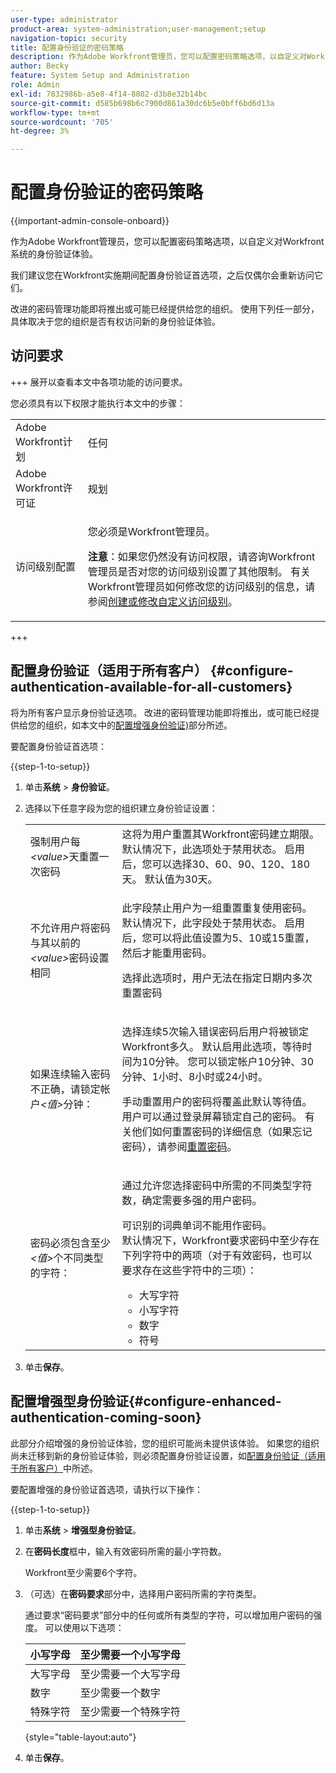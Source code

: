 ```yaml
---
user-type: administrator
product-area: system-administration;user-management;setup
navigation-topic: security
title: 配置身份验证的密码策略
description: 作为Adobe Workfront管理员，您可以配置密码策略选项，以自定义对Workfront系统的身份验证体验。
author: Becky
feature: System Setup and Administration
role: Admin
exl-id: 7832986b-a5e8-4f14-8802-d3b8e32b14bc
source-git-commit: d585b698b6c7900d861a30dc6b5e0bff6bd6d13a
workflow-type: tm+mt
source-wordcount: '705'
ht-degree: 3%

---
```


# 配置身份验证的密码策略

{{important-admin-console-onboard}}

作为Adobe Workfront管理员，您可以配置密码策略选项，以自定义对Workfront系统的身份验证体验。

我们建议您在Workfront实施期间配置身份验证首选项，之后仅偶尔会重新访问它们。

改进的密码管理功能即将推出或可能已经提供给您的组织。 使用下列任一部分，具体取决于您的组织是否有权访问新的身份验证体验。

## 访问要求

+++ 展开以查看本文中各项功能的访问要求。

您必须具有以下权限才能执行本文中的步骤：

<table style="table-layout:auto"> 
 <col> 
 <col> 
 <tbody> 
  <tr> 
   <td role="rowheader">Adobe Workfront计划</td> 
   <td>任何</td> 
  </tr> 
  <tr> 
   <td role="rowheader">Adobe Workfront许可证</td> 
   <td>规划</td> 
  </tr> 
  <tr> 
   <td role="rowheader">访问级别配置</td> 
   <td> <p>您必须是Workfront管理员。</p> <p><b>注意</b>：如果您仍然没有访问权限，请咨询Workfront管理员是否对您的访问级别设置了其他限制。 有关Workfront管理员如何修改您的访问级别的信息，请参阅<a href="../../../administration-and-setup/add-users/configure-and-grant-access/create-modify-access-levels.md" class="MCXref xref">创建或修改自定义访问级别</a>。</p> </td> 
  </tr> 
 </tbody> 
</table>

+++

## 配置身份验证（适用于所有客户） {#configure-authentication-available-for-all-customers}

将为所有客户显示身份验证选项。 改进的密码管理功能即将推出，或可能已经提供给您的组织，如本文中的[配置增强身份验证)](#configure-enhanced-authentication-coming-soon)部分所述。

要配置身份验证首选项：

{{step-1-to-setup}}

1. 单击&#x200B;**系统** > **身份验证**。

1. 选择以下任意字段为您的组织建立身份验证设置：

   <table style="table-layout:auto"> 
    <col> 
    <col> 
    <tbody> 
     <tr> 
      <td role="rowheader">强制用户每<em>&lt;value&gt;</em>天重置一次密码</td> 
      <td>这将为用户重置其Workfront密码建立期限。 默认情况下，此选项处于禁用状态。 启用后，您可以选择30、60、90、120、180天。 默认值为30天。</td> 
     </tr> 
     <tr> 
      <td role="rowheader">不允许用户将密码与其以前的<em>&lt;value&gt;</em>密码设置相同</td> 
      <td> <p>此字段禁止用户为一组重置重复使用密码。 默认情况下，此字段处于禁用状态。 启用后，您可以将此值设置为5、10或15重置，然后才能重用密码。</p> <p>选择此选项时，用户无法在指定日期内多次重置密码</p> </td> 
     </tr> 
     <tr> 
      <td role="rowheader">如果连续输入密码不正确，请锁定帐户<em>&lt;值&gt;</em>分钟： </td> 
      <td> <p>选择连续5次输入错误密码后用户将被锁定Workfront多久。 默认启用此选项，等待时间为10分钟。 您可以锁定帐户10分钟、30分钟、1小时、8小时或24小时。 </p> <p>手动重置用户的密码将覆盖此默认等待值。 <br>用户可以通过登录屏幕锁定自己的密码。 有关他们如何重置密码的详细信息（如果忘记密码），请参阅<a href="../../../workfront-basics/manage-your-account-and-profile/managing-your-workfront-account/reset-your-password.md" class="MCXref xref">重置密码</a>。</p> </td> 
     </tr> 
     <tr> 
      <td role="rowheader">密码必须包含至少<em>&lt;值&gt;</em>个不同类型的字符：</td> 
      <td> <p>通过允许您选择密码中所需的不同类型字符数，确定需要多强的用户密码。</p> <p>可识别的词典单词不能用作密码。<br>默认情况下，Workfront要求密码中至少存在下列字符中的两项（对于有效密码，也可以要求存在这些字符中的三项）： </p> 
       <ul> 
        <li>大写字符</li> 
        <li>小写字符</li> 
        <li>数字</li> 
        <li>符号</li> 
       </ul> </td> 
     </tr> 
    </tbody> 
   </table>

1. 单击&#x200B;**保存**。

## 配置增强型身份验证{#configure-enhanced-authentication-coming-soon}

此部分介绍增强的身份验证体验，您的组织可能尚未提供该体验。 如果您的组织尚未迁移到新的身份验证体验，则必须配置身份验证设置，如[配置身份验证（适用于所有客户）](#configure-authentication-available-for-all-customers)中所述。

要配置增强的身份验证首选项，请执行以下操作：

{{step-1-to-setup}}

1. 单击&#x200B;**系统** > **增强型身份验证**。
1. 在&#x200B;**密码长度**&#x200B;框中，输入有效密码所需的最小字符数。

   Workfront至少需要6个字符。

1. （可选）在&#x200B;**密码要求**&#x200B;部分中，选择用户密码所需的字符类型。

   通过要求“密码要求”部分中的任何或所有类型的字符，可以增加用户密码的强度。 可以使用以下选项：

   | 小写字母 | 至少需要一个小写字母 |
   |---|---|
   | 大写字母 | 至少需要一个大写字母 |
   | 数字 | 至少需要一个数字 |
   | 特殊字符 | 至少需要一个特殊字符 |

   {style="table-layout:auto"}

1. 单击&#x200B;**保存**。

